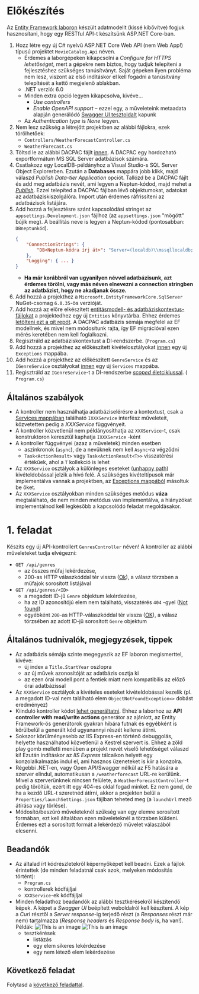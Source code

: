 # Előkészítés

Az [Entity Framework laboron](../ef/README.md) készült adatmodellt (kissé kibővítve) fogjuk hasznosítani, hogy egy
RESTful API-t készítsünk ASP.NET Core-ban.

1. Hozz létre egy új C# nyelvű ASP.NET Core Web API (nem Web App!) típusú projektet `MovieCatalog.Api` néven.
    - Érdemes a laborgépeken kikapcsolni a *Configure for HTTPS lehetőséget*, mert a gépekre nem biztos, hogy tudjuk
      telepíteni a fejlesztéshez szükséges tanúsítványt. Saját gépeken ilyen probléma nem lesz, viszont az első
      indításkor el kell fogadni a tanúsítvány telepítését a kettő megjelenő ablakban.
    - .NET verzió: 6.0
    - Minden extra opció legyen kikapcsolva, kivéve...
        - *Use controllers*
        - *Enable OpenAPI support* – ezzel egy, a műveleteink metaadata alapján
          generálódó [Swagger UI tesztoldalt](https://swagger.io/tools/swagger-ui/) kapunk
    - Az *Authentication type* is *None* legyen.
1. Nem lesz szükség a létrejött projektben az alábbi fájlokra, ezek törölhetőek:
    - `Controllers/WeatherForecastController.cs`
    - `WeatherForecast.cs`
1. Töltsd le az alábbi DACPAC fájlt [innen](./data/imdbtitles_sample.dacpac). A DACPAC egy hordozható exportformátum MS
   SQL Server adatbázisok számára.
1. Csatlakozz egy LocalDB-példányhoz a Visual Studio-s SQL Server Object Explorerben. Ezután a **Databases** mappára
   jobb klikk, majd válaszd *Publish Data-tier Application* opciót. Tallózd be a DACPAC fájlt és add meg adatbázis
   nevét, ami legyen a Neptun-kódod, majd mehet a [
   *Publish*](https://learn.microsoft.com/en-us/sql/ssdt/extract-publish-and-register-dacpac-files?view=sql-server-ver16#publish-data-tier-application).
   Ezzel telepíted a DACPAC fájlban lévő objektumokat, adatokat az adatbáziskiszolgálóra. Import után érdemes
   ráfrissíteni az adatbázisok listájára.
1. Add hozzá a fejlesztésre szánt kapcsolódási stringet az `appsettings.Development.json` fájlhoz (az
   `appsettings.json` "mögött" bújik meg). A beállítás neve is legyen a Neptun-kódod (pontosabban: `DBneptunkód`).
    ```json
    {
        "ConnectionStrings": {
            "DB<Neptun-kódra írj át>": "Server=(localdb)\\mssqllocaldb;Database=<Neptun-kódra írj át>;Trusted_Connection=True;MultipleActiveResultSets=true"
        },
        "Logging": { ... }
    }
    ```
    - **Ha már korábbról van ugyanilyen névvel adatbázisunk, azt érdemes törölni, vagy más néven elnevezni a connection
      stringben az adatbázist, hogy ne akadjanak össze.**
1. Add hozzá a projekthez a `Microsoft.EntityFrameworkCore.SqlServer` NuGet-csomag `6.0.35`-ös verzióját.
1. Add hozzá az előre elkészített [entitásmodell- és adatbáziskontextus-fájlokat](./snippets/Entities) a projektedhez
   egy új `Entities` könyvtárba. Ehhez
   érdemes [letölteni ezt a git repót](https://github.com/VIAUBC01/labor-leirasok/archive/refs/heads/master.zip). A
   DACPAC adatbázis sémája megfelel az EF modellnek, és mivel nem módosítunk rajta, így EF migrációval ezen mérés
   keretében nem kell foglalkozni.
1. Regisztráld az adatbáziskontextust a DI-rendszerbe. (`Program.cs`)
1. Add hozzá a projekthez az előkészített kivételosztályokat [innen](./snippets/Exceptions) egy új `Exceptions` mappába.
1. Add hozzá a projekthez az előkészített `GenreService` és az `IGenreService` osztályokat [innen](./snippets/Services)
   egy új `Services` mappába.
1. Regisztráld az `IGenreService`-t a DI-rendszerbe [
   *scoped* életciklussal](https://learn.microsoft.com/en-us/dotnet/api/microsoft.extensions.dependencyinjection.servicecollectionserviceextensions.addscoped?view=dotnet-plat-ext-6.0&viewFallbackFrom=net-6.0#microsoft-extensions-dependencyinjection-servicecollectionserviceextensions-addscoped-2(microsoft-extensions-dependencyinjection-iservicecollection)). (
   `Program.cs`)

## Általános szabályok

- A kontroller nem használhatja adatbáziselérésre a kontextust, csak a [Services mappában](./snippets/Services)
  található `IXXXService` interfész műveleteit, közvetetten pedig a *XXXService* függvényeit.
- A kontroller közvetlenül nem példányosíthatja az `XXXService`-t, csak konstruktoron keresztül kaphatja `IXXXService`
  -ként
- A kontroller függvényei (azaz a műveletek) minden esetben
    - aszinkronok (`async`), de a nevüknek nem kell `Async`-ra végződni
    - `Task<ActionResult>` vagy `Task<ActionResult<T>>` visszatérési értékűek, ahol a `T` kollekció is lehet
- Az `XXXService` osztályok a különleges eseteket ([unhappy path](https://en.wikipedia.org/wiki/Happy_path))
  kivételdobással jelzik a hívó felé. A szükséges kivételtípusok már implementálva vannak a projektben,
  az [Exceptions mappából](./snippets/Exceptions) másoltuk be őket.
- Az `XXXService` osztályokban minden szükséges metódus **váza** megtalálható, de nem minden metódus van implementálva,
  a hiányzókat implementálnod kell legkésőbb a kapcsolódó feladat megoldásakor.

# 1. feladat

Készíts egy új API-kontrollert `GenresController` néven! A kontroller az alábbi műveleteket tudja elvégezni:

- `GET /api/genres`
    - az összes műfaj lekérdezése,
    - 200-as HTTP válaszkóddal tér vissza ([Ok](https://httpstatusdogs.com/200-ok)), a válasz törzsben a műfajok
      sorosított listájával
- `GET /api/genres/<ID>`
    - a megadott ID-jű `Genre` objektum lekérdezése,
    - ha az ID azonosítójú elem nem található, visszatérés `404`
      -gyel ([Not found](https://httpstatusdogs.com/404-not-found))
    - egyébként `200`-as HTTP-válaszkóddal tér vissza ([OK](https://httpstatusdogs.com/200-ok)), a válasz törzsében az
      adott ID-jű sorosított `Genre` objektum

## Általános tudnivalók, megjegyzések, tippek

- Az adatbázis sémája szinte megegyezik az EF laboron megismerttel, kivéve:
    - új index a `Title.StartYear` oszlopra
    - az új művek azonosítóját az adatbázis osztja ki
    - az ezen órai modell pont a fentiek miatt nem kompatibilis az előző órai adatbázissal
- Az `XXXService` osztályok a kivételes eseteket kivételdobással kezelik (pl. a megadott ID-val nem található elem
  `ObjectNotFoundException<>` dobást eredményez)
- Kiinduló kontroller
  kódot [lehet generáltatni](https://learn.microsoft.com/en-us/aspnet/core/tutorials/first-web-api?view=aspnetcore-6.0&tabs=visual-studio#scaffold-a-controller).
  Ehhez a laborhoz az **API controller with read/write actions** generátor az ajánlott, az Entity Framework-ös
  generátorok gyakran hibára futnak és egyébként is körülbelül a generált kód ugyanannyi részét kellene átírni.
- Sokszor körülményesebb az IIS Express-en történő debuggolás, helyette használhatod közvetlenül a Kestrel szervert is.
  Ehhez a zöld play gomb melletti menüben a projekt nevét viselő lehetőséget válaszd ki! Ezután indításkor az *IIS
  Express* tálcaikon helyett egy konzolalkalmazás indul el, ami hasznos üzeneteket is kiír a konzolra.
- Régebbi .NET-en, vagy Open API/Swagger nélkül az F5 hatására a szerver elindul, automatikusan a `/weatherforecast`
  URL-re kerülünk. Mivel a szerverünknek nincsen felülete, a `WeatherForecastController`-t pedig töröltük, ezért itt egy
  404-es oldal fogad minket. Ez nem gond, de ha a kezdő URL-t szeretnéd átírni, akkor a projekten belül a
  `Properties/launchSettings.json` fájlban teheted meg (a `launchUrl` mező átírása vagy törlése).
- Módosító/beszúró műveleteknél szükség van egy elemre sorosított formában, ezt kell általában ezen műveleteknél a
  törzsben küldeni. Érdemes ezt a sorosított formát a lekérdező művelet válaszából elcsenni.

## Beadandók

- Az általad írt kódrészletekről képernyőképet kell beadni. Ezek a fájlok érintettek (de minden feladatnál csak azok,
  melyeken módosítás történt):
    - `Program.cs`
    - kontrollerek kódfájljai
    - `XXXService`-ek kódfájljai
- Minden feladathoz beadandók az alábbi tesztkérésekről készítendő képek. A képet a *Swagger UI* beépített weboldalról
  kell készíteni. A kép a *Curl* résztől a *Server response*-ig terjedő részt (a *Responses* részt már nem)
  tartalmazza (_Response headers_ és _Response body_ is, ha van!). Példák:
  ![This is an image](./images/req_p%C3%A9lda.png)
  ![This is an image](./images/req_p%C3%A9lda2.png)
    - tesztkérések
        - listázás
        - egy elem sikeres lekérdezése
        - egy nem létező elem lekérdezése

## Következő feladat

Folytasd a [következő feladattal](Feladat-2.md).
